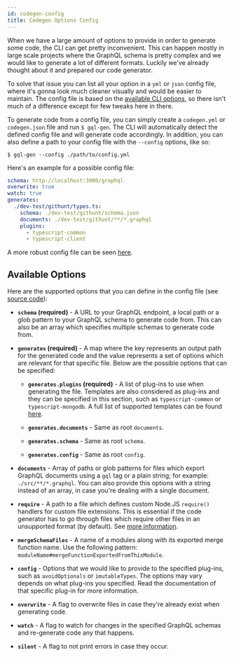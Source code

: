 ```yaml
---
id: codegen-config
title: Codegen Options Config
---
```


When we have a large amount of options to provide in order to generate some code, the CLI can get pretty inconvenient. This can happen mostly in large scale projects where the GraphQL schema is pretty complex and we would like to generate a lot of different formats. Luckily we've already thought about it and prepared our code generator.

To solve that issue you can list all your option in a `yml` or `json` config file, where it's gonna look much cleaner visually and would be easier to maintain. The config file is based on the [available CLI options](./cli-commands), so there isn't much of a difference except for few tweaks here in there.

To generate code from a config file, you can simply create a `codegen.yml` or `codegen.json` file and run `$ gql-gen`. The CLI will automatically detect the defined config file and will generate code accordingly. In addition, you can also define a path to your config file with the `--config` options, like so:

    $ gql-gen --config ./path/to/config.yml

Here's an example for a possible config file:

```yml
schema: http://localhost:3000/graphql
overwrite: true
watch: true
generates:
  ./dev-test/githunt/types.ts:
    schema: ./dev-test/githunt/schema.json
    documents: ./dev-test/githunt/**/*.graphql
    plugins:
      - typescript-common
      - typescript-client
```

A more robust config file can be seen [here](https://github.com/dotansimha/graphql-code-generator/blob/70003040cfc3bf01a3d8eea9d4b2b5adec4ef77a/dev-test/codegen.yml).

## Available Options

Here are the supported options that you can define in the config file (see [source code](https://github.com/dotansimha/graphql-code-generator/blob/70003040cfc3bf01a3d8eea9d4b2b5adec4ef77a/packages/graphql-codegen-core/src/new-types.ts#L36)):

- **`schema` (required)** - A URL to your GraphQL endpoint, a local path or a glob pattern to your GraphQL schema to generate code from. This can also be an array which specifies multiple schemas to generate code from.

- **`generates` (required)** - A map where the key represents an output path for the generated code and the value represents a set of options which are relevant for that specific file. Below are the possible options that can be specified:

  - **`generates.plugins` (required)** - A list of plug-ins to use when generating the file. Templates are also considered as plug-ins and they can be specified in this section, such as `typescript-common` or `typescript-mongodb`. A full list of supported templates can be found [here](../templates).

  - **`generates.documents`** - Same as root `documents`.

  - **`generates.schema`** - Same as root `schema`.

  - **`generates.config`** - Same as root `config`.

- **`documents`** - Array of paths or glob patterns for files which export GraphQL documents using a `gql` tag or a plain string; for example: `./src/**/*.graphql`. You can also provide this options with a string instead of an array, in case you're dealing with a single document.

- **`require`** - A path to a file which defines custom Node.JS `require()` handlers for custom file extensions. This is essential if the code generator has to go through files which require other files in an unsupported format (by default). See [more information](https://gist.github.com/jamestalmage/df922691475cff66c7e6).

- **`mergeSchemaFiles`** - A name of a modules along with its exported merge function name. Use the following pattern: `moduleName#mergeFunctionExportedFromThisModule`.

- **`config`** - Options that we would like to provide to the specified plug-ins, such as `avoidOptionals` or `imutableTypes`. The options may vary depends on what plug-ins you specified. Read the documentation of that specific plug-in for more information.

- **`overwrite`** - A flag to overwrite files in case they're already exist when generating code.

- **`watch`** - A flag to watch for changes in the specified GraphQL schemas and re-generate code any that happens.

- **`silent`** - A flag to not print errors in case they occur.
